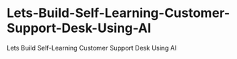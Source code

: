 # Lets-Build-Self-Learning-Customer-Support-Desk-Using-AI
Lets Build  Self-Learning Customer Support Desk Using AI
